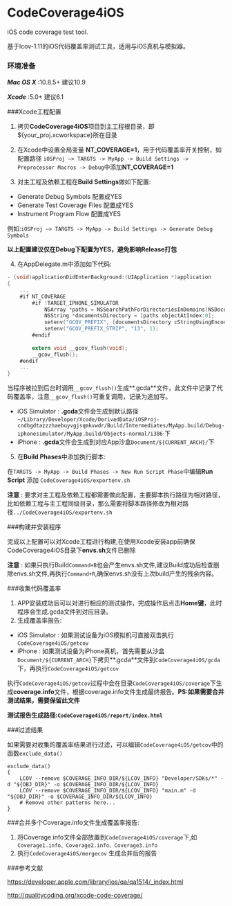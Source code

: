 CodeCoverage4iOS
================

iOS code coverage test tool. 

基于lcov-1.11的iOS代码覆盖率测试工具，适用与iOS真机与模拟器。

### 环境准备

***Mac OS X*** :10.8.5+ 建议10.9

***Xcode*** :5.0+ 建议6.1



###Xcode工程配置
1. 拷贝**CodeCoverage4iOS**项目到主工程根目录，即${your_proj.xcworkspace}所在目录

2. 在Xcode中设置全局变量 **NT_COVERAGE=1**，用于代码覆盖率开关控制，如配置路径 `iOSProj —> TARGTS -> MyApp -> Build Settings -> Preprocessor Macros -> Debug`中添加**NT_COVERAGE=1**

3. 对主工程及依赖工程在**Build Settings**做如下配置:
  * Generate Debug Symbols 配置成YES
  * Generate Test Coverage Files 配置成YES
  * Instrument Program Flow 配置成YES
  
  例如:`iOSProj —> TARGTS -> MyApp -> Build Settings -> Generate Debug Symbols` 
  
  **以上配置建议仅在Debug下配置为YES，避免影响Release打包**

4. 在AppDelegate.m中添加如下代码:
  ```Objective-C
  - (void)applicationDidEnterBackground:(UIApplication *)application
  {
      ...
      #if NT_COVERAGE
          #if !TARGET_IPHONE_SIMULATOR
              NSArray *paths = NSSearchPathForDirectoriesInDomains(NSDocumentDirectory, NSUserDomainMask, YES);
              NSString *documentsDirectory = [paths objectAtIndex:0];
              setenv("GCOV_PREFIX", [documentsDirectory cStringUsingEncoding:NSUTF8StringEncoding], 1);
              setenv("GCOV_PREFIX_STRIP", "13", 1);
          #endif
          
          extern void __gcov_flush(void);
          __gcov_flush();
      #endif
      ...
  }
  ```
  
  当程序被拉到后台时调用`__gcov_flush()`生成**.gcda**文件，此文件中记录了代码覆盖率，注意`__gcov_flush()`可重复调用，记录为追加写。
  * iOS Simulator : **.gcda**文件会生成到默认路径`~/Library/Developer/Xcode/DerivedData/iOSProj-cndbgdtazzzhaebuyvgjsqmkvwdr/Build/Intermediates/MyApp.build/Debug-iphonesimulator/MyApp.build/Objects-normal/i386`·下
  * iPhone :  **.gcda**文件会生成到对应App沙盒`Document/${CURRENT_ARCH}/`下

5. 在**Build Phases**中添加执行脚本:

  在`TARGTS -> MyApp -> Build Phases -> New Run Script Phase`中编辑**Run Script** 添加 `CodeCoverage4iOS/exportenv.sh`
  
  **注意** : 要求对主工程及依赖工程都需要做此配置，主要脚本执行路径为相对路径，比如依赖工程与主工程同级目录，那么需要将脚本路径修改为相对路径`../CodeCoverage4iOS/exportenv.sh`
  
###构建并安装程序

完成以上配置可以对Xcode工程进行构建,在使用Xcode安装app前确保CodeCoverage4iOS目录下**envs.sh**文件已删除

**注意** : 如果只执⾏Build`Command+B`也会产⽣envs.sh文件,建议Build成功后检查删除envs.sh⽂件,再执⾏`Command+R`,确保envs.sh没有上次build产生的残余内容。

###收集代码覆盖率

1. APP安装成功后可以对进行相应的测试操作，完成操作后点击**Home键**，此时程序会生成.gcda文件到对应目录。
2. 生成覆盖率报告:
  * iOS Simulator : 如果测试设备为iOS模拟机可直接双击执行`CodeCoverage4iOS/getcov`
  * iPhone : 如果测试设备为iPhone真机，首先需要从沙盒`Document/${CURRENT_ARCH}`下拷贝**.gcda**文件到`CodeCoverage4iOS/gcda`下，再执行`CodeCoverage4iOS/getcov`
  
  执行`CodeCoverage4iOS/getcov`过程中会在目录`CodeCoverage4iOS/coverage`下生成**coverage.info**文件，根据coverage.info文件生成最终报告。**PS:如果需要合并测试结果，需要保留此文件**
  
  **测试报告生成路径:`CodeCoverage4iOS/report/index.html`**
  
###过滤结果

  如果需要对收集的覆盖率结果进行过滤，可以编辑`CodeCoverage4iOS/getcov`中的函数`exclude_data()`
  ```shell
  exclude_data()
  {
      LCOV --remove $COVERAGE_INFO_DIR/${LCOV_INFO} "Developer/SDKs/*" -d "${OBJ_DIR}" -o $COVERAGE_INFO_DIR/${LCOV_INFO}
      LCOV --remove $COVERAGE_INFO_DIR/${LCOV_INFO} "main.m" -d "${OBJ_DIR}" -o $COVERAGE_INFO_DIR/${LCOV_INFO}
      # Remove other patterns here...
  }
  ```

###合并多个Coverage.info⽂件⽣成覆盖率报告:
1. 将Coverage.info文件全部放置到`CodeCoverage4iOS/coverage`下,如 `Coverage1.info、Coverage2.info、Coverage3.info`
2. 执行`CodeCoverage4iOS/mergecov` 生成合并后的报告
  
###参考文献

https://developer.apple.com/library/ios/qa/qa1514/_index.html

http://qualitycoding.org/xcode-code-coverage/
  


  
  


